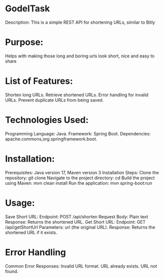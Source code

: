 # GodelTask
Description:
This is a simple REST API for shortening URLs, similar to Bitly

# Purpose:
Helps with making those long and boring urls look short, nice and easy to share

# List of Features:
Shorten long URLs.
Retrieve shortened URLs.
Error handling for invalid URLs.
Prevent duplicate URLs from being saved.

# Technologies Used:
Programming Language: Java.
Framework: Spring Boot.
Dependencies: apache.commons,org.springframework.boot.

# Installation:
Prerequisites: Java version 17, Maven version 3 
Installation Steps:
Clone the repository:
git clone <repository-url>
Navigate to the project directory:
cd <project-directory>
Build the project using Maven:
mvn clean install
Run the application:
mvn spring-boot:run

# Usage:
Save Short URL:
Endpoint: POST /api/shorten
Request Body:
Plain text
Response: Returns the shortened URL.
Get Short URL:
Endpoint: GET /api/getShortUrl
Parameters: url (the original URL).
Response: Returns the shortened URL if it exists.

# Error Handling
Common Error Responses:
Invalid URL format.
URL already exists.
URL not found.
